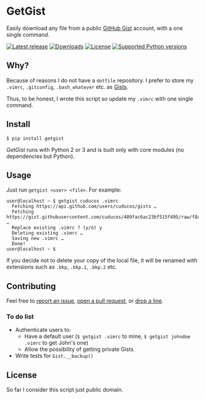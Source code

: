 # GetGist

Easily download any file from a public [GitHub Gist](http://gist.github.com) account, with a one single command.

[![Latest release](https://pypip.in/version/getgist/badge.svg)](https://pypi.python.org/pypi/getgist/)
[![Downloads](https://pypip.in/download/getgist/badge.svg)](https://pypi.python.org/pypi/getgist/)
[![License](https://pypip.in/license/getgist/badge.svg)](https://pypi.python.org/pypi/getgist/)
[![Supported Python versions](https://pypip.in/py_versions/getgist/badge.svg)](https://pypi.python.org/pypi/getgist/)

## Why?

Because of reasons I do not have a `dotfile` repository. I prefer to store my `.vimrc`, `.gitconfig`, `.bash_whatever` etc. as [Gists](http://gist.github.com/).

Thus, to be honest, I wrote this script so update my `.vimrc` with one single command.

## Install

`$ pip install getgist`

*GetGist* runs with Python 2 or 3 and is built only with core modules (no dependencies but Python).

## Usage

Just run `getgist <user> <file>`. For example:

```
user@localhost ~ $ getgist cuducos .vimrc
  Fetching https://api.github.com/users/cuducos/gists …
  Fetching https://gist.githubusercontent.com/cuducos/409fac6ac23bf515f495/raw/f8acc26f0422b02fc282c5b4e97b70710044dbb3/.vimrc …
  Replace existing .vimrc ? (y/n) y
  Deleting existing .vimrc …
  Saving new .vimrc …
  Done!
user@localhost ~ $
```

If you decide not to delete your copy of the local file, it will be renamed with extensions such as `.bkp`, `.bkp.1`, `.bkp.2` etc.

## Contributing

Feel free to [report an issue](http://github.com/cuducos/getgist/issues), [open a pull request](http://github.com/cuducos/getgist/pulls), or [drop a line](http://twitter.com/cuducos).

### To do list

* Authenticate users to:
  * Have a default user (`$ getgist .vimrc` to mine, `$ getgist johndoe .vimrc` to get John's one)
  * Allow the possibility of getting private Gists
* Write tests for `Gist.__backup()`

## License

So far I consider this script just public domain.
